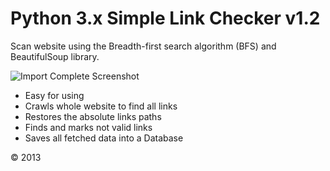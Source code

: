 Python 3.x Simple Link Checker v1.2
==========

Scan website using the Breadth-first search algorithm (BFS) and BeautifulSoup library.

![Import Complete Screenshot](http://makelink.com/public_html/img/Animated_BFS.gif)

- Easy for using
- Crawls whole website to find all links
- Restores the absolute links paths
- Finds and marks not valid links
- Saves all fetched data into a Database

© 2013


